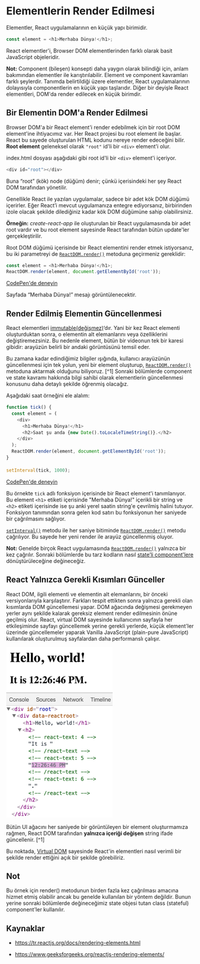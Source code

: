 # Elementlerin Render Edilmesi

Elementler, React uygulamalarının en küçük yapı birimidir. 

```javascript
const element = <h1>Merhaba Dünya!</h1>;
```

React elementler'i, Browser DOM elementlerinden farklı olarak basit JavaScript objeleridir.  

**Not:** Component (bileşen) konsepti daha yaygın olarak bilindiği için, anlam bakımından elementler ile karıştırılabilir. Element ve component kavramları farklı şeylerdir. Tanımda belirtildiği üzere elementler, React uygulamalarının dolayısıyla componentlerin en küçük yapı taşlarıdır. Diğer bir deyişle React elementleri, DOM'da render edilecek en küçük birimdir.



## Bir Elementin DOM'a Render Edilmesi

Browser DOM'a bir React element'i render edebilmek için bir root DOM element'ine ihtiyacımız var. Her React projesi  bu root element ile başlar. React bu sayede oluşturulan HTML kodunu nereye render edeceğini bilir. **Root element** geleneksel olarak `"root"` id'li bir `<div>` element'i olur. 

index.html dosyası aşağıdaki gibi root id'li bir `<div>` element'i içeriyor.

```javascript
<div id="root"></div>
```

Buna “root” (kök) node (düğüm) denir; çünkü içerisindeki her şey React DOM tarafından yönetilir.

Genellikle React ile yazılan uygulamalar, sadece bir adet kök DOM düğümü içerirler. Eğer React’i mevcut uygulamanıza entegre ediyorsanız, birbirinden izole olacak şekilde dilediğiniz kadar kök DOM düğümüne sahip olabilirsiniz.

**Örneğin:** *create-react-app* ile oluşturulan bir React uygulamasında bir adet root vardır ve bu root element sayesinde React tarafından bütün update'ler gerçekleştirilir.

Root DOM düğümü içerisinde bir React elementini render etmek istiyorsanız, bu iki parametreyi de [`ReactDOM.render()`](https://tr.reactjs.org/docs/react-dom.html#render) metoduna geçirmeniz gereklidir:

```javascript
const element = <h1>Merhaba Dünya!</h1>;
ReactDOM.render(element, document.getElementById('root'));
```

[CodePen'de deneyin](https://codepen.io/Kodluyoruz/pen/vYXYKoL)

Sayfada “Merhaba Dünya!” mesajı görüntülenecektir.

## Render Edilmiş Elementin Güncellenmesi

React elementleri [immutable(değişmez)](https://en.wikipedia.org/wiki/Immutable_object)‘dır. Yani bir kez React elementi oluşturduktan sonra, o elementin alt elemanlarını veya özelliklerini değiştiremezsiniz. Bu nedenle element, bütün bir videonun tek bir karesi gibidir: arayüzün belirli bir andaki görüntüsünü temsil eder.

Bu zamana kadar edindiğimiz bilgiler ışığında, kullanıcı arayüzünün güncellenmesi için tek yolun, yeni bir element oluşturup, [`ReactDOM.render()`](https://tr.reactjs.org/docs/react-dom.html#render) metoduna aktarmak olduğunu biliyoruz. [^1] Sonraki bölümlerde component ve state kavramı hakkında bilgi sahibi olarak elementlerin güncellenmesi konusunu daha detaylı şekilde öğrenmiş olacağız. 

Aşağıdaki saat örneğini ele alalım:

```javascript
function tick() {
  const element = (
    <div>
      <h1>Merhaba Dünya!</h1>
      <h2>Saat şu anda {new Date().toLocaleTimeString()}.</h2>
    </div>
  );
  ReactDOM.render(element, document.getElementById('root'));
}

setInterval(tick, 1000);
```

[CodePen'de deneyin](https://codepen.io/Kodluyoruz/pen/oNzNLrN)

Bu örnekte `tick` adlı fonksiyon içerisinde bir React element'i tanımlanıyor. Bu element `<h1>` etiketi içerisinde "Merhaba Dünya!" içerikli bir string ve `<h2>` etiketi içerisinde ise şu anki yerel saatin string'e çevrilmiş halini tutuyor. Fonksiyon tanımından sonra gelen kod satırı bu fonksiyonun her saniyede bir çağrılmasını sağlıyor.

[`setInterval()`](https://developer.mozilla.org/en-US/docs/Web/API/WindowTimers/setInterval) metodu ile her saniye bitiminde [`ReactDOM.render()`](https://tr.reactjs.org/docs/react-dom.html#render) metodu çağrılıyor. Bu sayede her yeni render ile arayüz güncellenmiş oluyor.

**Not:** Genelde birçok React uygulamasında [`ReactDOM.render()`](https://tr.reactjs.org/docs/react-dom.html#render) yalnızca bir kez çağrılır. Sonraki bölümlerde bu tarz kodların nasıl [state’li component'lere](https://tr.reactjs.org/docs/state-and-lifecycle.html) dönüştürüleceğine değineceğiz.



## React Yalnızca Gerekli Kısımları Günceller

React DOM, ilgili elementi ve elementin alt elemanlarını, bir önceki versiyonlarıyla karşılaştırır. Farkları tespit ettikten sonra yalnızca gerekli olan kısımlarda DOM güncellemesi yapar. DOM ağacında değişmesi gerekmeyen yerler aynı şekilde kalarak gereksiz element render edilmesinin önüne geçilmiş olur. React, virtual DOM sayesinde kullanıcının sayfayla her etkileşiminde sayfayı güncellemek yerine gerekli yerlerde, küçük element'ler üzerinde güncellemeler yaparak Vanilla JavaScript (plain-pure JavaScript) kullanılarak oluşturulmuş sayfalardan daha performanslı çalışır. 

![react-dom-guncellemeleri](https://raw.githubusercontent.com/Kodluyoruz/taskforce/main/react-js/rendering-elements/figures/react-dom-guncellemeleri.gif)

Bütün UI ağacını her saniyede bir görüntüleyen bir element oluşturmamıza rağmen, React DOM tarafından **yalnızca içeriği değişen** string ifade güncellenir. [^1]

Bu noktada, [Virtual DOM](https://tr.reactjs.org/docs/faq-internals.html) sayesinde React'in elementleri nasıl verimli bir şekilde render ettiğini açık bir şekilde görebiliriz.



## Not

Bu örnek için render() metodunun birden fazla kez çağrılması amacına hizmet etmiş olabilir ancak bu genelde kullanılan bir yöntem değildir. Bunun yerine sonraki bölümlerde değineceğimiz state objesi tutan class (stateful) component'ler kullanılır.



## Kaynaklar

- https://tr.reactjs.org/docs/rendering-elements.html

- https://www.geeksforgeeks.org/reactjs-rendering-elements/


